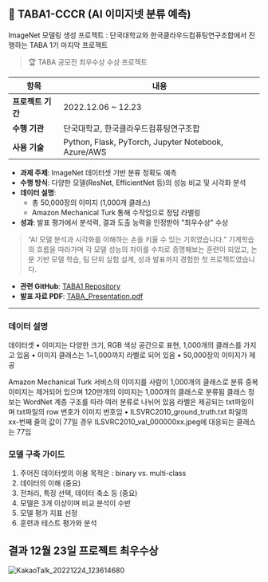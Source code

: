 ## 📘 TABA1-CCCR (AI 이미지넷 분류 예측)

ImageNet 모델링 생성 프로젝트 : 단국대학교와 한국클라우드컴퓨팅연구조합에서 진행하는 TABA 1기 마지막 프로젝트 



> 🏆 TABA 공모전 최우수상 수상 프로젝트

| 항목 | 내용 |
|------|------|
| **프로젝트 기간** | 2022.12.06 ~ 12.23 |
| **수행 기관** | 단국대학교, 한국클라우드컴퓨팅연구조합 |
| **사용 기술** | Python, Flask, PyTorch, Jupyter Notebook, Azure/AWS |

- **과제 주제**: ImageNet 데이터셋 기반 분류 정확도 예측
- **수행 방식**: 다양한 모델(ResNet, EfficientNet 등)의 성능 비교 및 시각화 분석
- **데이터 설명**:
  - 총 50,000장의 이미지 (1,000개 클래스)
  - Amazon Mechanical Turk 통해 수작업으로 정답 라벨링
- **성과**: 발표 평가에서 분석력, 결과 도출 능력을 인정받아 "최우수상" 수상


> “AI 모델 분석과 시각화를 이해하는 손을 키울 수 있는 기회였습니다.”
> 기계학습의 흐름을 따라가며 각 모델 성능의 차이를 수치로 증명해보는 훈련이 되었고,
> 논문 기반 모델 학습, 팀 단위 실험 설계, 성과 발표까지 경험한 첫 프로젝트였습니다.

- **관련 GitHub**: [TABA1 Repository](https://github.com/feed-mina/TABA1-_CCCR_-)
- **발표 자료 PDF**: [TABA_Presentation.pdf](https://github.com/feed-mina/TABA1-_CCCR_-/blob/main/TABA_Presentation.pdf)

---
### 데이터 설명

데이터셋
• 이미지는 다양한 크기, RGB 색상 공간으로 표현, 1,000개의 클래스를 가지고 있음
• 이미지 클래스는 1~1,000까지 라벨로 되어 있음
• 50,000장의 이미지가 제공

Amazon Mechanical Turk 서비스의 이미지를 사람이 1,000개의 클래스로 분류
중복 이미지는 제거되어 있으며 120만개의 이미지는 1,000개의 클래스로 분류됨
클래스 정보는 WordNet 계층 구조를 따라 여러 분류로 나뉘어 있음
라벨은 제공되는 txt파일이며 txt파일의 row 번호가 이미지 번호임
• ILSVRC2010_ground_truth.txt 파일의 xx-번째 줄의 값이 77일 경우
ILSVRC2010_val_000000xx.jpeg에 대응되는 클래스는 77임

### 모델 구축 가이드
1. 주어진 데이터셋의 이용 목적은 : binary vs. multi-class
2. 데이터의 이해 (중요)
3. 전처리, 특징 선택, 데이터 축소 등 (중요)
4. 모델은 3개 이상이며 비교 분석이 수반
5. 모델 평가 지표 선정
6. 훈련과 테스트 평가와 분석

## 결과 12월 23일 프로젝트 최우수상 


![KakaoTalk_20221224_123614680](https://user-images.githubusercontent.com/97416996/210133751-e3d601d9-bebe-4dd8-ba35-39094ce5887b.jpg)
